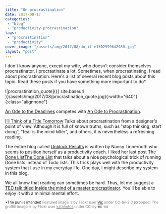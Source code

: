 ```yaml
---
title: "On procrastination"
date: 2017-08-17
categories: 
 - "blog"
 - "productivity-procrastination"
tags: 
 - "procrastination"
 - "productivity"
cover_image: "/assets/img/2017/08/do_it-e1502999642980.jpg"
layout: "post"
---
```


I don't know anyone, except my wife, who doesn't consider themselves procrastinator. I procrastinate a lot. Sometimes, when procrastinating,  I read about procrastination. Here's a list of several recent blog posts about this topic. Read these posts if you have something more important to do*.

![procrastination_quote]({{ site.baseurl }}/assets/img/2017/08/procrastination_quote.jpg){:width="640"}{:class="alignnone"}

[ An Ode to the Deadlines](https://theturquoiseink.com/2017/08/16/an-ode-to-the-deadlines/) competes with [An Ode to Procrastination](https://terminallyunique.me/2017/08/13/an-ode-to-procrastination/).

[I’ll Think of a Title Tomorrow](https://agencyof0ne.wordpress.com/2017/08/14/ill-think-of-a-title-tomorrow-a-designers-guide-to-procrastination/) Talks about procrastination from a designer's point of view. Although it is full of known truths, such as "stop thinking, start doing", "fear is the mind killer", and others, it is nevertheless a refreshing reading.

The entire blog called [Unblock Results](https://unblockresults.com/blog/) is written by Nancy Linnerooth who seems to position herself as a productivity coach. I liked her last post [The Done List](https://unblockresults.com/2017/08/16/the-done-list/)[The Done List](https://unblockresults.com/2017/08/16/the-done-list/) that talks about a nice psychological trick of running Done lists instead of Todo lists. This trick plays well with the productivity system that I use in my everyday life. One day, I might describe my system in this blog.

We all know that reading can sometimes be hard. Thus, let me suggest a [TED talk titled Inside the mind of a master procrastinator](https://www.youtube.com/watch?v=arj7oStGLkU). You'll be able to enjoy it with a minimal mental effort.

<small>  
*The pun is intended  
<span style="color:#808080;">Featured image is by Flickr user <a href="https://www.flickr.com/photos/59632563@N04/6261230701/in/photolist-axhrKt-ogbPd3-UspQD5-65i1aY-e4ASKY-9U8dn2-4ARM4H-e4j2oa-7VdEbB-dHA1vm-6equ45-5QZs7K-eDrjSe-NtTMp-DgM1F-4YbxEh-6fqdkb-8FM8FK-bcXs6-7fVc7E-Jk9np-6TG9c3-dZwtq-87xddG-9hTtdv-7mYmod-6VH8W-8iXSBq-7K4T7-8y6MiH-bm3Q77-dpoPf-4bmKr1-6br7Ew-3LiLuw-tfARD-5ETobB-6nE1Ye-CC6TN-sc4Hu1-6nE2Kr-dCqRxE-aSZs1X-4cmtnk-9MCt3-dZDnKD-2mw857-3B4ksQ-q6hYAG-9MCsv" target="_blank" rel="noopener">Vic</a> under CC-by-2.0 (cropped)</span>  
<span style="color:#808080;">The graffiti image is by Flickr user </span><a href="https://www.flickr.com/photos/katphotos/10004574893/in/photolist-gf54yz-nbCydf-YuG8q-b72j5B-UmBw-RGdoY-p2Bwq2-p7tzn-6JZ11M-4mg6vx-9bwvsv-8Xz197-aAJ44v-7HcKn7-4PUQ8r-da2xvi-6vdmZs-TP18tF-TP18CZ-FhyvA-D7DJc-47G938-89LHCA-7WFff3-2eJQ52-9U2cmy-edexMi-7KzTm-sufR7-48TiMX-d9XEXh-62ko8z-6PBme-amGsdf-5Kcxt8-9tDq37-2brZG9-4E8fvL-4WcMX3-4E3WVc-4c4heB-aC72JC-8pq1RF-cLf2cC-e5kiXN-57FkLm-9kn2cQ-d9Y3BR-5ojEVM-iPmVrL" target="_blank" rel="noopener"><span style="color:#808080;">katphotos</span></a><span style="color:#808080;"> under CC-by-</span>nc<span style="color:#808080;">-nd</span>  
</small>

 
